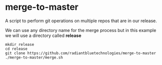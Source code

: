 # merge-to-master
A script to perform git operations on multiple repos that are in our release.  

We can use any directory name for the merge process but in this example we will use a directory called **release**


```
mkdir release
cd release
git clone https://github.com/radiantbluetechnologies/merge-to-master
./merge-to-master/merge.sh